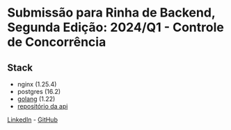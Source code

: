 
# Submissão para Rinha de Backend, Segunda Edição: 2024/Q1 - Controle de Concorrência

## Stack

* nginx (1.25.4)
* postgres (16.2)
* [golang](https://go.dev/) (1.22)
* [repositório da api](https://github.com/andreluizsgf/go-rinha-de-backend-2024)

[LinkedIn](https://www.linkedin.com/in/andreluizsgf) - [GitHub](https://www.github.com/andreluizsgf)